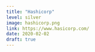 ```yaml
---
title: "Hashicorp"
level: silver
image: hashicorp.png
link: https://www.hasicorp.com/
date: 2020-02-02
draft: true
---
```



